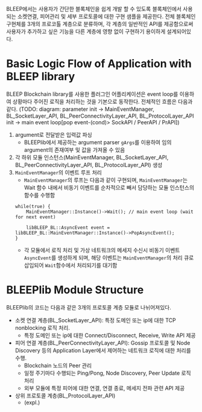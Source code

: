 BLEEP에서는 사용자가 간단한 블록체인을 쉽게 개발 할 수 있도록 블록체인에서 사용되는 소켓연결, 피어관리 및 세부 프로토콜에 대한 구현 샘플을 제공한다. 전체 블록체인 구현체를 3개의 프로코톨 계층으로 분류하며, 각 계층의 일반적인 API를 제공함으로써 사용자가 추가하고 싶은 기능을 다른 계층에 영향 없이 구현하기 용이하게 설계되어있다.

# Basic Logic Flow of Application with BLEEP library
BLEEP Blockchain library를 사용한 플러그인 어플리케이션은 event loop를 이용하여 상황마다 주어진 로직을 처리하는 것을 기본으로 동작한다.
전체적인 흐름은 다음과 같다.
(TODO: diagram: parameter init -> MainEventManager, BL_SocketLayer_API, BL_PeerConnectivityLayer_API, BL_ProtocolLayer_API init -> main event loop[pop event-(cond)> SockAPI / PeerAPI / PrAPI])
1. argument로 전달받은 입력값 파싱
    - BLEEPlib에서 제공하는 argument parser `gArgs`를 이용하여 임의 argument의 존재여부 및 값을 가져올 수 있음
2. 각 하위 모듈 인스턴스(MainEventManager, BL_SocketLayer_API, BL_PeerConnectivityLayer_API, BL_ProtocolLayer_API) 생성
3. `MainEventManager`의 이벤트 루프 처리
    - `MainEventManager`의 루프는 다음과 같이 구현되며, `MainEventManager`는 Wait 함수 내에서 비동기 이벤트를 순차적으로 빼서 담당하는 모듈 인스턴스의 함수를 수행함
    ```
    while(true) {
        MainEventManager::Instance()->Wait(); // main event loop (wait for next event)

        libBLEEP_BL::AsyncEvent event = libBLEEP_BL::MainEventManager::Instance()->PopAsyncEvent();
    }
    ```
    - 각 모듈에서 로직 처리 및 가상 네트워크의 메세지 수신시 비동기 이벤트 `AsyncEvent`를 생성하게 되며, 해당 이벤트는 `MainEventManager`의 처리 큐로 삽입되어 `Wait`함수에서 처리되기를 대기함
    

# BLEEPlib Module Structure
BLEEPlib의 코드는 다음과 같은 3개의 프로토콜 계층 모듈로 나뉘어져있다.
- 소켓 연결 계층(BL_SocketLayer_API): 특정 도메인 또는 ip에 대한 TCP nonblocking 로직 처리.
  -  특정 도메인 또는 ip에 대한 Connect/Disconnect, Receive, Write API 제공
- 피어 연결 계층(BL_PeerConnectivityLayer_API): Gossip 프로토콜 및 Node Discovery 등의 Application Layer에서 제어하는 네트워크 로직에 대한 처리를 수행.
  - Blockchain 노드의 Peer 관리
  - 일정 주기마다 수행되는 Ping/Pong, Node Discovery, Peer Update 로직 처리
  - 외부 모듈에 특정 피어에 대한 연결, 연결 종료, 메세지 전파 관련 API 제공
- 상위 프로토콜 계층(BL_ProtocolLayer_API)
  - (expl.)

